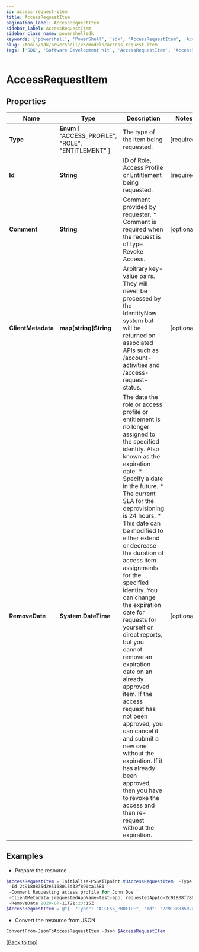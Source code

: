 ```yaml
---
id: access-request-item
title: AccessRequestItem
pagination_label: AccessRequestItem
sidebar_label: AccessRequestItem
sidebar_class_name: powershellsdk
keywords: ['powershell', 'PowerShell', 'sdk', 'AccessRequestItem', 'AccessRequestItem'] 
slug: /tools/sdk/powershell/v3/models/access-request-item
tags: ['SDK', 'Software Development Kit', 'AccessRequestItem', 'AccessRequestItem']
---
```



# AccessRequestItem

## Properties

Name | Type | Description | Notes
------------ | ------------- | ------------- | -------------
**Type** |  **Enum** [  "ACCESS_PROFILE",    "ROLE",    "ENTITLEMENT" ] | The type of the item being requested. | [required]
**Id** | **String** | ID of Role, Access Profile or Entitlement being requested. | [required]
**Comment** | **String** | Comment provided by requester. * Comment is required when the request is of type Revoke Access.  | [optional] 
**ClientMetadata** | **map[string]String** | Arbitrary key-value pairs. They will never be processed by the IdentityNow system but will be returned on associated APIs such as /account-activities and /access-request-status. | [optional] 
**RemoveDate** | **System.DateTime** | The date the role or access profile or entitlement is no longer assigned to the specified identity. Also known as the expiration date. * Specify a date in the future. * The current SLA for the deprovisioning is 24 hours. * This date can be modified to either extend or decrease the duration of access item assignments for the specified identity. You can change the expiration date for requests for yourself or direct reports, but you cannot remove an expiration date on an already approved item. If the access request has not been approved, you can cancel it and submit a new one without the expiration. If it has already been approved, then you have to revoke the access and then re-request without the expiration.  | [optional] 

## Examples

- Prepare the resource
```powershell
$AccessRequestItem = Initialize-PSSailpoint.V3AccessRequestItem  -Type ACCESS_PROFILE `
 -Id 2c9180835d2e5168015d32f890ca1581 `
 -Comment Requesting access profile for John Doe `
 -ClientMetadata {requestedAppName=test-app, requestedAppId=2c91808f7892918f0178b78da4a305a1} `
 -RemoveDate 2020-07-11T21:23:15Z
$AccessRequestItem = @"{  "Type": "ACCESS_PROFILE", "Id": "2c9180835d2e5168015d32f890ca1581", "Comment": "Requesting access profile for John Doe", "ClientMetadata": {"requestedAppName": "test-app", "requestedAppId": "2c91808f7892918f0178b78da4a305a1}", "RemoveDate": "2020-07-11T21:23:15Z" }}"@
```

- Convert the resource from JSON
```powershell
ConvertFrom-JsonToAccessRequestItem -Json $AccessRequestItem
```


[[Back to top]](#) 

